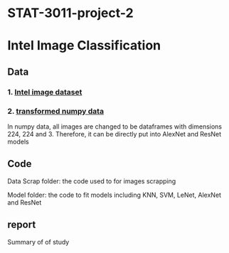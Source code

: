 # STAT-3011-project-2
# Intel Image Classification


## Data
### 1. [Intel image dataset](https://drive.google.com/drive/folders/1d2qrliP_gJa1TB0ReBa58_roT1rHxbI3?usp=sharing) 
### 2. [transformed numpy data](https://drive.google.com/drive/folders/1d2qrliP_gJa1TB0ReBa58_roT1rHxbI3?usp=sharing)
In numpy data, all images are changed to be dataframes with dimensions 224, 224 and 3. Therefore, it can be directly put into AlexNet and ResNet models

## Code
Data Scrap folder: the code used to for images scrapping 

Model folder: the code to fit models including KNN, SVM, LeNet, AlexNet and ResNet

## report
Summary of of study
